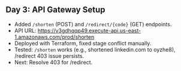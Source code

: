 ## Day 3: API Gateway Setup
- Added `/shorten` (POST) and `/redirect/{code}` (GET) endpoints.
- API URL: https://v3gdhqqp49.execute-api.us-east-1.amazonaws.com/prod/shorten
- Deployed with Terraform, fixed stage conflict manually.
- Tested: `/shorten` works (e.g., shortened linkedin.com to oyzhe8), /redirect 403 issue persists.
- Next: Resolve 403 for /redirect.